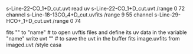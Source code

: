 s-Line-22-CO_1+D_cut.uvt
    read uv s-Line-22-CO_1+D_cut.uvt /range 0 72 channel
s-Line-18-13CO_4+D_cut.uvfits
    /range 9 55 channel
s-Line-29-HCO+_1+D_cut.uvt
    /range 0 74

fits "" to "name"  # to open uvftis files and define its uv data in the variable "name"
write uvt ""  # to save the uvt in the buffer
fits image.uvfits from imaged.uvt /style casa